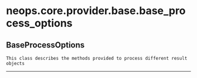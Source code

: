 # neops.core.provider.base.base_process_options
## BaseProcessOptions
```
This class describes the methods provided to process different result objects
```
----------